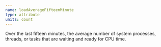 ```yaml
---
name: loadAverageFifteenMinute
type: attribute
units: count
---
```


Over the last fifteen minutes, the average number of system processes, threads, or tasks that are waiting and ready for CPU time.